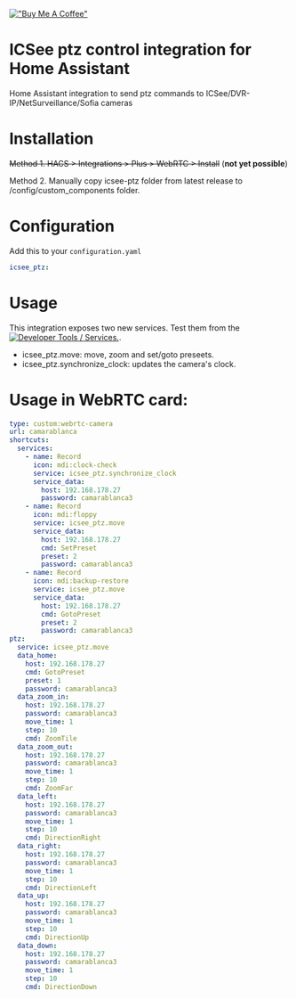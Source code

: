 [!["Buy Me A Coffee"](https://www.buymeacoffee.com/assets/img/custom_images/orange_img.png)](https://www.buymeacoffee.com/dbuezas)

# ICSee ptz control integration for Home Assistant

Home Assistant integration to send ptz commands to ICSee/DVR-IP/NetSurveillance/Sofia cameras

# Installation

~~Method 1. HACS > Integrations > Plus > WebRTC > Install~~ (**not yet possible**)

Method 2. Manually copy icsee-ptz folder from latest release to /config/custom_components folder.

# Configuration

Add this to your `configuration.yaml`

```yaml
icsee_ptz:
```

# Usage

This integration exposes two new services. Test them from the [![Developer Tools / Services.](https://my.home-assistant.io/badges/developer_services.svg)](https://my.home-assistant.io/redirect/developer_services/).

- icsee_ptz.move: move, zoom and set/goto preseets.
- icsee_ptz.synchronize_clock: updates the camera's clock.

# Usage in WebRTC card:

```yaml
type: custom:webrtc-camera
url: camarablanca
shortcuts:
  services:
    - name: Record
      icon: mdi:clock-check
      service: icsee_ptz.synchronize_clock
      service_data:
        host: 192.168.178.27
        password: camarablanca3
    - name: Record
      icon: mdi:floppy
      service: icsee_ptz.move
      service_data:
        host: 192.168.178.27
        cmd: SetPreset
        preset: 2
        password: camarablanca3
    - name: Record
      icon: mdi:backup-restore
      service: icsee_ptz.move
      service_data:
        host: 192.168.178.27
        cmd: GotoPreset
        preset: 2
        password: camarablanca3
ptz:
  service: icsee_ptz.move
  data_home:
    host: 192.168.178.27
    cmd: GotoPreset
    preset: 1
    password: camarablanca3
  data_zoom_in:
    host: 192.168.178.27
    password: camarablanca3
    move_time: 1
    step: 10
    cmd: ZoomTile
  data_zoom_out:
    host: 192.168.178.27
    password: camarablanca3
    move_time: 1
    step: 10
    cmd: ZoomFar
  data_left:
    host: 192.168.178.27
    password: camarablanca3
    move_time: 1
    step: 10
    cmd: DirectionRight
  data_right:
    host: 192.168.178.27
    password: camarablanca3
    move_time: 1
    step: 10
    cmd: DirectionLeft
  data_up:
    host: 192.168.178.27
    password: camarablanca3
    move_time: 1
    step: 10
    cmd: DirectionUp
  data_down:
    host: 192.168.178.27
    password: camarablanca3
    move_time: 1
    step: 10
    cmd: DirectionDown
```
